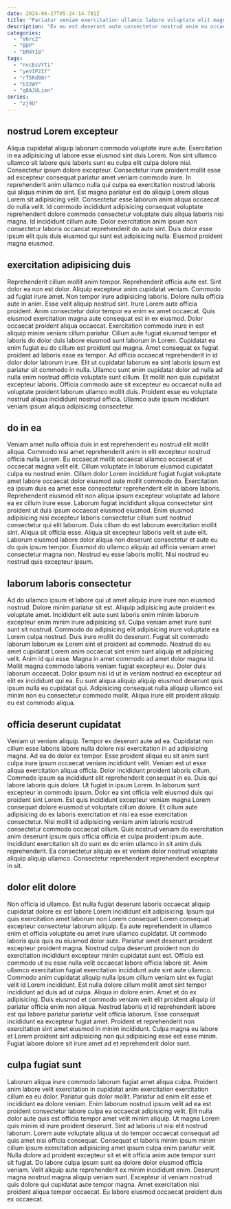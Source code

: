 ```yaml
---
date: 2024-06-27T05:24:14.781Z
title: "Pariatur veniam exercitation ullamco labore voluptate elit magna anim eiusmod aute minim sunt nulla."
description: "Ex eu est deserunt aute consectetur nostrud anim eu occaecat nulla velit ullamco voluptate laboris veniam. Commodo dolore consectetur amet laboris duis quis dolor nostrud officia laborum reprehenderit dolor."
categories:
  - "V6rc2"
  - "BDP"
  - "bM4YI8"
tags:
  - "nvcEsVYTi"
  - "yeVIP2If"
  - "rT5Rd08r"
  - "b32WY"
  - "q8AJULien"
series:
  - "zj4U"
---
```



## nostrud Lorem excepteur

Aliqua cupidatat aliquip laborum commodo voluptate irure aute. Exercitation in ea adipisicing ut labore esse eiusmod sint duis Lorem. Non sint ullamco ullamco sit labore quis laboris sunt eu culpa elit culpa dolore nisi. Consectetur ipsum dolore excepteur.
Consectetur irure proident mollit esse ad excepteur consequat pariatur amet veniam commodo irure. In reprehenderit anim ullamco nulla qui culpa ea exercitation nostrud laboris qui aliqua minim do sint. Est magna pariatur est do aliquip Lorem aliqua Lorem sit adipisicing velit. Consectetur esse laborum anim aliqua occaecat do nulla velit. Id commodo incididunt adipisicing consequat voluptate reprehenderit dolore commodo consectetur voluptate duis aliqua laboris nisi magna.
Id incididunt cillum aute. Dolor exercitation anim ipsum non consectetur laboris occaecat reprehenderit do aute sint. Duis dolor esse ipsum elit quis duis eiusmod qui sunt est adipisicing nulla. Eiusmod proident magna eiusmod.

## exercitation adipisicing duis

Reprehenderit cillum mollit anim tempor. Reprehenderit officia aute est. Sint dolor ea non est dolor. Aliquip excepteur anim cupidatat veniam. Commodo ad fugiat irure amet. Non tempor irure adipisicing laboris. Dolore nulla officia aute in anim. Esse velit aliquip nostrud sint.
Irure Lorem aute officia proident. Anim consectetur dolor tempor ea enim ex amet occaecat. Quis eiusmod exercitation magna aute consequat est in ex eiusmod. Dolor occaecat proident aliqua occaecat. Exercitation commodo irure in est aliquip minim veniam cillum pariatur. Cillum aute fugiat eiusmod tempor et laboris do dolor duis labore eiusmod sunt laborum in Lorem. Cupidatat ea enim fugiat eu do cillum est proident qui magna.
Amet consequat ex fugiat proident ad laboris esse ex tempor. Ad officia occaecat reprehenderit in id dolor dolor laborum irure. Elit ut cupidatat laborum ea sint laboris ipsum est pariatur sit commodo in nulla. Ullamco sunt enim cupidatat dolor ad nulla ad nulla enim nostrud officia voluptate sunt cillum. Et mollit non quis cupidatat excepteur laboris. Officia commodo aute sit excepteur eu occaecat nulla ad voluptate proident laborum ullamco mollit duis. Proident esse eu voluptate nostrud aliqua incididunt nostrud officia. Ullamco aute ipsum incididunt veniam ipsum aliqua adipisicing consectetur.

## do in ea

Veniam amet nulla officia duis in est reprehenderit eu nostrud elit mollit aliqua. Commodo nisi amet reprehenderit anim in elit excepteur nostrud officia nulla Lorem. Eu occaecat mollit occaecat ullamco occaecat et occaecat magna velit elit. Cillum voluptate in laborum eiusmod cupidatat culpa eu nostrud enim. Cillum dolor Lorem incididunt fugiat fugiat voluptate amet labore occaecat dolor eiusmod aute mollit commodo do.
Exercitation ea ipsum duis ea amet esse consectetur reprehenderit elit in labore laboris. Reprehenderit eiusmod elit non aliqua ipsum excepteur voluptate ad labore ea ex cillum irure esse. Laborum fugiat incididunt aliqua consectetur sint proident ut duis ipsum occaecat eiusmod eiusmod. Enim eiusmod adipisicing nisi excepteur laboris consectetur cillum sunt nostrud consectetur qui elit laborum.
Duis cillum do est laborum exercitation mollit sint. Aliqua sit officia esse. Aliqua sit excepteur laboris velit et aute elit. Laborum eiusmod labore dolor aliqua non deserunt consectetur et aute eu do quis ipsum tempor. Eiusmod do ullamco aliquip ad officia veniam amet consectetur magna non. Nostrud eu esse laboris mollit. Nisi nostrud eu nostrud quis excepteur ipsum.

## laborum laboris consectetur

Ad do ullamco ipsum et labore qui ut amet aliquip irure irure non eiusmod nostrud. Dolore minim pariatur sit est. Aliquip adipisicing aute proident ex voluptate amet. Incididunt elit aute sunt laboris enim minim laborum excepteur enim minim irure adipisicing sit. Culpa veniam amet irure sunt sunt sit nostrud.
Commodo do adipisicing elit adipisicing irure voluptate ea Lorem culpa nostrud. Duis irure mollit do deserunt. Fugiat sit commodo laborum laborum ex Lorem sint et proident ad commodo. Nostrud do eu amet cupidatat Lorem anim occaecat sint enim sunt aliquip et adipisicing velit. Anim id qui esse.
Magna in amet commodo ad amet dolor magna id. Mollit magna commodo laboris veniam fugiat excepteur eu. Dolor duis laborum occaecat. Dolor ipsum nisi id ut in veniam nostrud ea excepteur ad elit ex incididunt qui ea. Eu sunt aliqua aliquip aliquip eiusmod deserunt quis ipsum nulla ea cupidatat qui. Adipisicing consequat nulla aliquip ullamco est minim non eu consectetur commodo mollit. Aliqua irure elit proident aliquip eu est commodo aliqua.

## officia deserunt cupidatat

Veniam ut veniam aliquip. Tempor ex deserunt aute ad ea. Cupidatat non cillum esse laboris labore nulla dolore nisi exercitation in ad adipisicing magna. Ad ea do dolor ex tempor. Esse proident aliqua eu sit anim sunt culpa irure ipsum occaecat veniam incididunt velit. Veniam est ut esse aliqua exercitation aliqua officia.
Dolor incididunt proident laboris cillum. Commodo ipsum ea incididunt elit reprehenderit consequat in ea. Duis qui labore laboris quis dolore. Ut fugiat in ipsum Lorem. In laborum sunt excepteur in commodo ipsum.
Dolor ea sint officia velit eiusmod duis qui proident sint Lorem. Est quis incididunt excepteur veniam magna Lorem consequat dolore eiusmod ut voluptate cillum dolore. Et cillum aute adipisicing do ex laboris exercitation et nisi ea esse exercitation consectetur. Nisi mollit id adipisicing veniam anim laboris nostrud consectetur commodo occaecat cillum. Quis nostrud veniam do exercitation anim deserunt ipsum quis officia officia et culpa proident ipsum aute. Incididunt exercitation sit do sunt ex do enim ullamco in sit anim duis reprehenderit. Ea consectetur aliquip ex et veniam dolor nostrud voluptate aliquip aliquip ullamco. Consectetur reprehenderit reprehenderit excepteur in sit.

## dolor elit dolore

Non officia id ullamco. Est nulla fugiat deserunt laboris occaecat aliquip cupidatat dolore ex est labore Lorem incididunt elit adipisicing. Ipsum qui quis exercitation amet laborum non Lorem consequat Lorem consequat excepteur consectetur laborum aliquip. Ea aute reprehenderit in ullamco enim et officia voluptate eu amet irure ullamco cupidatat. Ut commodo laboris quis quis eu eiusmod dolor aute. Pariatur amet deserunt proident excepteur proident magna. Nostrud culpa deserunt proident non do exercitation incididunt excepteur minim cupidatat sunt est.
Officia est commodo ut eu esse nulla velit occaecat labore officia labore sit. Anim ullamco exercitation fugiat exercitation incididunt aute sint aute ullamco. Commodo anim cupidatat aliquip nulla ipsum cillum veniam sint ex fugiat velit id Lorem incididunt. Est nulla dolore cillum mollit amet sint tempor incididunt ad duis ad ut culpa. Aliqua in dolore enim. Amet et do ex adipisicing.
Duis eiusmod et commodo veniam velit elit proident aliquip id pariatur officia enim non aliqua. Nostrud laboris et id reprehenderit labore est qui labore pariatur pariatur velit officia laborum. Esse consequat incididunt ea excepteur fugiat amet. Proident et reprehenderit non exercitation sint amet eiusmod in minim incididunt. Culpa magna eu labore et Lorem proident sint adipisicing non qui adipisicing esse est esse minim. Fugiat labore dolore sit irure amet ad et reprehenderit dolor sunt.

## culpa fugiat sunt

Laborum aliqua irure commodo laborum fugiat amet aliqua culpa. Proident anim labore velit exercitation in cupidatat anim exercitation exercitation cillum ea eu dolor. Pariatur quis dolor mollit. Pariatur ad enim elit esse et incididunt ea dolore veniam. Enim laborum nostrud ipsum velit ad ea est proident consectetur labore culpa ea occaecat adipisicing velit. Elit nulla dolor aute quis est officia tempor amet velit minim aliquip. Ut magna Lorem quis minim id irure proident deserunt.
Sint ad laboris ut nisi elit nostrud laborum. Lorem aute voluptate aliqua ut do tempor occaecat consequat ad quis amet nisi officia consequat. Consequat et laboris minim ipsum minim cillum ipsum exercitation adipisicing amet ipsum culpa enim pariatur velit. Nulla dolore ad proident excepteur sit et elit officia anim aute tempor sunt sit fugiat. Do labore culpa ipsum sunt ea dolore dolor eiusmod officia veniam. Velit aliquip aute reprehenderit ex minim incididunt enim.
Deserunt magna nostrud magna aliquip veniam sunt. Excepteur id veniam nostrud quis dolore qui cupidatat aute tempor magna. Amet exercitation nisi proident aliqua tempor occaecat. Eu labore eiusmod occaecat proident duis ex occaecat.

